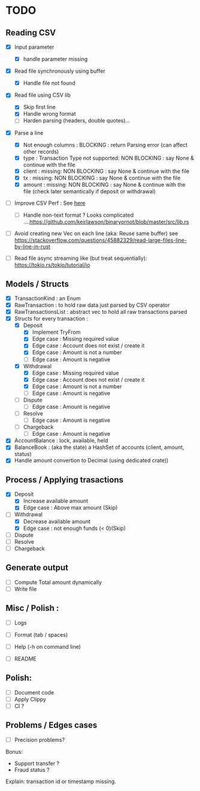 # TODO

## Reading CSV
- [x] Input parameter
  - [x] handle parameter missing
- [x] Read file synchronously using buffer
  - [x] Handle file not found
- [x] Read file using CSV lib 
  - [x] Skip first line
  - [x] Handle wrong format
  - [ ] Harden parsing (headers, double quotes)... 
- [x] Parse a line
  - [x] Not enough columns : BLOCKING : return Parsing error (can affect other records)
  - [x] type : Transaction Type not supported: NON BLOCKING : say None & continue with the file
  - [x] client : missing: NON BLOCKING : say None & continue with the file
  - [x] tx : missing: NON BLOCKING : say None & continue with the file
  - [x] amount : missing: NON BLOCKING : say None & continue with the file (check later semantically if deposit or withdrawal)

- [ ] Improve CSV Perf : See [here](https://docs.rs/csv/1.1.6/csv/tutorial/index.html#amortizing-allocations)
  - [ ] Handle non-text format ? Looks complicated ....https://github.com/keirlawson/binaryornot/blob/master/src/lib.rs
- [ ] Avoid creating new Vec on each line (aka: Reuse same buffer) see https://stackoverflow.com/questions/45882329/read-large-files-line-by-line-in-rust
- [ ] Read file async streaming like (but treat sequentially): https://tokio.rs/tokio/tutorial/io


## Models / Structs
- [x] TransactionKind : an Enum
- [x] RawTransaction : to hold raw data just parsed by CSV operator
- [x] RawTransactionsList : abstract vec to hold all raw transactions parsed
- [x] Structs for every transaction :
  - [x] Deposit
    - [x] Implement TryFrom<RawTransaction>
    - [x] Edge case : Missing required value
    - [x] Edge case : Account does not exist / create it
    - [x] Edge case : Amount is not a number
    - [ ] Edge case : Amount is negative
  - [x] Withdrawal
    - [x] Edge case : Missing required value
    - [x] Edge case : Account does not exist / create it
    - [x] Edge case : Amount is not a number
    - [ ] Edge case : Amount is negative
  - [ ] Dispute
    - [ ] Edge case : Amount is negative
  - [ ] Resolve
    - [ ] Edge case : Amount is negative
  - [ ] Chargeback
    - [ ] Edge case : Amount is negative
- [x] AccountBalance : lock, available, held 
- [x] BalanceBook : (aka the state) a HashSet of accounts (client, amount, status)
- [x] Handle amount convertion to Decimal (using dedicated crate))

## Process / Applying trasactions
- [x] Deposit
    - [x] Increase available amount
    - [x] Edge case : Above max amount (Skip)
- [ ] Withdrawal
    - [x] Decrease available amount
    - [x] Edge case : not enough funds (< 0)(Skip)
- [ ] Dispute
- [ ] Resolve
- [ ] Chargeback

## Generate output
- [ ] Compute Total amount dynamically
- [ ] Write file

## Misc / Polish :
- [ ] Logs
- [ ] Format (tab / spaces)
- [ ] Help (-h on command line)
- [ ] README


## Polish:
- [ ] Document code
- [ ] Apply Clippy
- [ ] CI ?

## Problems / Edges cases
- [ ] Precision problems? 

Bonus:
- Support transfer ?
- Fraud status ?

Explain: transaction id or timestamp missing.  